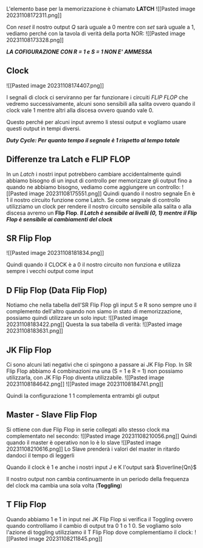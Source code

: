 L'elemento base per la memorizzazione è chiamato **LATCH**
![[Pasted image 20231108172311.png]]

Con *reset* il nostro output *Q* sarà uguale a 0 mentre con *set* sarà uguale a 1, vediamo perché con la tavola di verità della porta NOR:
![[Pasted image 20231108173328.png]]

***LA COFIGURAZIONE CON R = 1 e S = 1 NON E' AMMESSA***

## Clock
![[Pasted image 20231108174407.png]]

I segnali di clock ci serviranno per far funzionare i circuiti *FLIP FLOP* che vedremo successivamente, alcuni sono sensibili alla salita ovvero quando il clock vale 1 mentre altri alla discesa ovvero quando vale 0.

Questo perché per alcuni input avremo li stessi output e vogliamo usare questi output in tempi diversi.

***Duty Cycle: Per quanto tempo il segnale è 1 rispetto al tempo totale***

## Differenze tra Latch e FLIP FLOP

In un *Latch* i nostri input potrebbero cambiare accidentalmente quindi abbiamo bisogno di un input di controllo per memorizzare gli output fino a quando ne abbiamo bisogno, vediamo come aggiungere un controllo:
![[Pasted image 20231108175551.png]]
Quindi quando il nostro segnale En è 1 il nostro circuito funzione come Latch.
Se come segnale di controllo utilizziamo un clock per rendere il nostro circuito sensibile alla salita o alla discesa avremo un **Flip Flop**.
***Il Latch è sensibile ai livelli (0, 1) mentre il Flip Flop è sensibile ai cambiamenti del clock***

## SR Flip Flop
![[Pasted image 20231108181834.png]]

Quindi quando il CLOCK è a 0 il nostro circuito non funziona e utilizza sempre i vecchi output come input

## D Flip Flop (Data Flip Flop)
Notiamo che nella tabella dell'SR Flip Flop gli input S e R sono sempre uno il complemento dell'altro quando non siamo in stato di memorizzazione, possiamo quindi utilizzare un solo input:
![[Pasted image 20231108183422.png]]
Questa la sua tabella di verità:
![[Pasted image 20231108183631.png]]

## JK Flip Flop
Ci sono alcuni lati negativi che ci spingono a passare ai JK Flip Flop.
In SR Flip Flop abbiamo 4 combinazioni ma una (S = 1 e R = 1) non possiamo utilizzarla, con JK Flip Flop diventa utilizzabile.
![[Pasted image 20231108184642.png]]
![[Pasted image 20231108184741.png]]

Quindi la configurazione 1 1 complementa entrambi gli output

## Master - Slave Flip Flop
Si ottiene con due Flip Flop in serie collegati allo stesso clock ma complementato nel secondo:
![[Pasted image 20231108210056.png]]
Quindi quando il master è operativo non lo è lo slave
![[Pasted image 20231108210616.png]]
Lo Slave prenderà i valori del master in ritardo dandoci il tempo di leggerli

Quando il clock è 1 e anche i nostri input J e K l'output sarà $\overline{Qn}$

Il nostro output non cambia continuamente in un periodo della frequenza del clock ma cambia una sola volta (**Toggling**)

## T Flip Flop
Quando abbiamo 1 e 1 in input nei JK Flip Flop si verifica il Toggling ovvero quando controlliamo il cambio di output tra 0 1 o 1 0.
Se vogliamo solo l'azione di toggling utilizziamo il T Flip Flop dove complementiamo il clock:
![[Pasted image 20231108211845.png]]